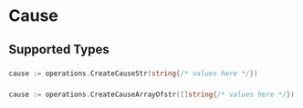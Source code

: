# Cause


## Supported Types

### 

```go
cause := operations.CreateCauseStr(string{/* values here */})
```

### 

```go
cause := operations.CreateCauseArrayOfstr([]string{/* values here */})
```


